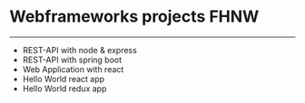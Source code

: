 # Webframeworks projects FHNW
***
* REST-API with node & express
* REST-API with spring boot
* Web Application with react
* Hello World react app
* Hello World redux app